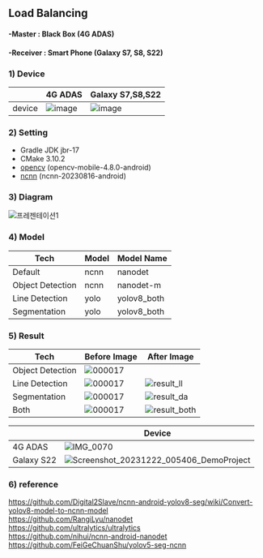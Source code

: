 ## Load Balancing
#### -Master : Black Box (4G ADAS)
#### -Receiver : Smart Phone (Galaxy S7, S8, S22)

### 1) Device
| |4G ADAS |Galaxy S7,S8,S22 |
|---|---|---|
|device |![image](https://github.com/yoousung/ADAS_LoadBaling/assets/108113584/0a86d5dd-1df3-4ac1-bf48-fda68e9509d7) |![image](https://github.com/yoousung/ADAS_LoadBaling/assets/108113584/3b21ea4a-93b5-46ae-b9ab-8b4897358308) |

### 2) Setting
- Gradle JDK jbr-17
- CMake 3.10.2
- [opencv](https://github.com/nihui/opencv-mobile/releases) (opencv-mobile-4.8.0-android)
- [ncnn](https://github.com/Tencent/ncnn/releases) (ncnn-20230816-android)

### 3) Diagram
![프레젠테이션1](https://github.com/yoousung/ADAS_LoadBaling/assets/108113584/1d9198a9-2aae-4e9b-925b-92a09547e4f5)



### 4) Model
|Tech |Model |Model Name |
|---|---|---|
|Default|ncnn |nanodet |
|Object Detection |ncnn |nanodet-m |
|Line Detection |yolo |yolov8_both |
|Segmentation |yolo |yolov8_both |


### 5) Result

|Tech |Before Image |After Image |
|---|---|---|
|Object Detection |![000017](https://github.com/yoousung/ADAS_LoadBaling/assets/108113584/7f2c15ff-ce2a-4ca9-a1eb-b8290079f6ec) | |
|Line Detection |![000017](https://github.com/yoousung/ADAS_LoadBaling/assets/108113584/7f2c15ff-ce2a-4ca9-a1eb-b8290079f6ec) |![result_ll](https://github.com/yoousung/ADAS_LoadBaling/assets/108113584/856c51f4-56e2-4095-be00-3aa170fab184) |
|Segmentation |![000017](https://github.com/yoousung/ADAS_LoadBaling/assets/108113584/ed708eb2-88aa-4ddd-92a0-68b33677a6dc) |![result_da](https://github.com/yoousung/ADAS_LoadBaling/assets/108113584/91e1b2a6-3e62-4163-9bcf-ad286f4e1793) |
|Both |![000017](https://github.com/yoousung/ADAS_LoadBaling/assets/108113584/481f0463-6a75-4aef-9793-db77ff002a36) |![result_both](https://github.com/yoousung/ADAS_LoadBaling/assets/108113584/975f2eef-bd48-4c4b-ad17-c45399daa13b) |


| |Device |
|---|---|
|4G ADAS | ![IMG_0070](https://github.com/bert13069598/LoadBalancing/assets/89738612/c254fe30-5345-43aa-9277-acbd2141e1b6) |
|Galaxy S22 |![Screenshot_20231222_005406_DemoProject](https://github.com/bert13069598/LoadBalancing/assets/89738612/b11a6f93-9214-4b89-96e1-dba3c98910c2)|




### 6) reference
https://github.com/Digital2Slave/ncnn-android-yolov8-seg/wiki/Convert-yolov8-model-to-ncnn-model  
  https://github.com/RangiLyu/nanodet  
https://github.com/ultralytics/ultralytics  
https://github.com/nihui/ncnn-android-nanodet  
https://github.com/FeiGeChuanShu/yolov5-seg-ncnn  
